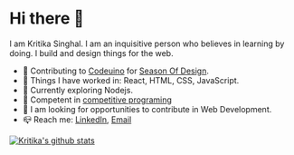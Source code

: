 # **Hi there** :wave:

I am Kritika Singhal. I am an inquisitive person who believes in learning by doing. I build and design things for the web.

* :running: Contributing to [Codeuino](https://github.com/codeuino) for [Season Of Design](https://github.com/codeuino/Design-Initiative-Dashboard-frontend).
* :pushpin: Things I have worked in: React, HTML, CSS, JavaScript.
* :seedling: Currently exploring Nodejs.
* :bookmark: Competent in [competitive programing](https://www.codechef.com/users/singhal99)
* :handshake: I am looking for opportunities to contribute in Web Development.
* :mailbox_closed: Reach me: [LinkedIn](https://www.linkedin.com/in/kritikasinghal30), [Email](https://github.com/Kritika-Singhal)

[![Kritika's github stats](https://github-readme-stats.vercel.app/api?username=Kritika-Singhal)](https://github.com/Kritika-Singhal/github-readme-stats)
